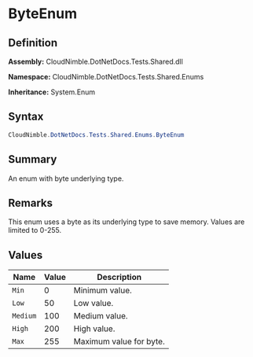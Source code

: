 # ByteEnum

## Definition

**Assembly:** CloudNimble.DotNetDocs.Tests.Shared.dll

**Namespace:** CloudNimble.DotNetDocs.Tests.Shared.Enums

**Inheritance:** System.Enum

## Syntax

```csharp
CloudNimble.DotNetDocs.Tests.Shared.Enums.ByteEnum
```

## Summary

An enum with byte underlying type.

## Remarks

This enum uses a byte as its underlying type to save memory.
            Values are limited to 0-255.

## Values

| Name | Value | Description |
|------|-------|-------------|
| `Min` | 0 | Minimum value. |
| `Low` | 50 | Low value. |
| `Medium` | 100 | Medium value. |
| `High` | 200 | High value. |
| `Max` | 255 | Maximum value for byte. |

